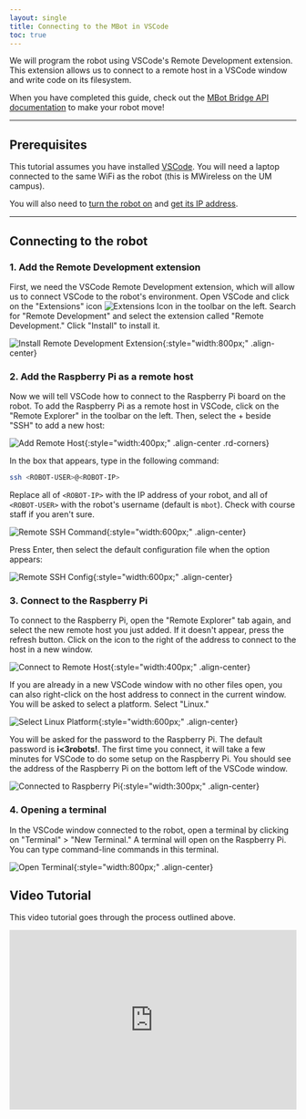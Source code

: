 ```yaml
---
layout: single
title: Connecting to the MBot in VSCode
toc: true
---
```


We will program the robot using VSCode's Remote Development extension. This extension allows us to connect to a remote host in a VSCode window and write code on its filesystem.

When you have completed this guide, check out the [MBot Bridge API documentation](/docs/tutorials/bridge) to make your robot move!

---

## Prerequisites

This tutorial assumes you have installed [VSCode](#). You will need a laptop connected to the same WiFi as the robot (this is MWireless on the UM campus).

You will also need to [turn the robot on](#) and [get its IP address](/docs/setup/networking).

---

## Connecting to the robot

### 1. Add the Remote Development extension

First, we need the VSCode Remote Development extension, which will allow us to connect VSCode to the robot's environment. Open VSCode and click on the "Extensions" icon ![Extensions Icon](https://raw.githubusercontent.com/microsoft/vscode-icons/master/icons/light/extensions.svg?sanitize=true) in the toolbar on the left. Search for "Remote Development" and select the extension called "Remote Development." Click "Install" to install it.

![Install Remote Development Extension](/assets/images/programming/install-remote-ext.jpg){:style="width:800px;" .align-center}

### 2. Add the Raspberry Pi as a remote host

Now we will tell VSCode how to connect to the Raspberry Pi board on the robot. To add the Raspberry Pi as a remote host in VSCode, click on the "Remote Explorer" in the toolbar on the left. Then, select the + beside "SSH" to add a new host:

![Add Remote Host](/assets/images/programming/remote-add-target.png){:style="width:400px;" .align-center .rd-corners}

In the box that appears, type in the following command:
```bash
ssh <ROBOT-USER>@<ROBOT-IP>
```
Replace all of `<ROBOT-IP>` with the IP address of your robot, and all of `<ROBOT-USER>` with the robot's username (default is `mbot`). Check with course staff if you aren't sure.

![Remote SSH Command](/assets/images/programming/remote-ssh-command.png){:style="width:600px;" .align-center}

Press Enter, then select the default configuration file when the option appears:

![Remote SSH Config](/assets/images/programming/remote-ssh-config.png){:style="width:600px;" .align-center}

### 3. Connect to the Raspberry Pi

To connect to the Raspberry Pi, open the "Remote Explorer" tab again, and select the new remote host you just added. If it doesn't appear, press the refresh button. Click on the icon to the right of the address to connect to the host in a new window.

![Connect to Remote Host](/assets/images/programming/remote-connect-host.png){:style="width:400px;" .align-center}

If you are already in a new VSCode window with no other files open, you can also right-click on the host address to connect in the current window. You will be asked to select a platform. Select "Linux."

![Select Linux Platform](/assets/images/programming/remote-platform-linux.png){:style="width:600px;" .align-center}

You will be asked for the password to the Raspberry Pi. The default password is **i<3robots!**. The first time you connect, it will take a few minutes for VSCode to do some setup on the Raspberry Pi. You should see the address of the Raspberry Pi on the bottom left of the VSCode window.

![Connected to Raspberry Pi](/assets/images/programming/remote-connected.png){:style="width:300px;" .align-center}

### 4. Opening a terminal

In the VSCode window connected to the robot, open a terminal by clicking on "Terminal" > "New Terminal." A terminal will open on the Raspberry Pi. You can type command-line commands in this terminal.

![Open Terminal](/assets/images/programming/remote-connect-vsc.png){:style="width:800px;" .align-center}

## Video Tutorial

This video tutorial goes through the process outlined above.

<div style="display: flex; justify-content: center; align-items: center;">
  <iframe style="display:block" width="560" height="315" src="https://www.youtube.com/embed/65J26m_rSxE" title="YouTube video player" frameborder="0" allow="accelerometer; autoplay; clipboard-write; encrypted-media; gyroscope; picture-in-picture" allowfullscreen></iframe>
</div>
